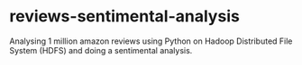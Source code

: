# reviews-sentimental-analysis
Analysing 1 million amazon reviews using Python on Hadoop Distributed File System (HDFS) and doing a sentimental analysis. 
